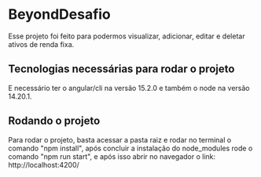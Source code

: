 # BeyondDesafio

Esse projeto foi feito para podermos visualizar, adicionar, editar e deletar ativos de renda fixa.

## Tecnologias necessárias para rodar o projeto
E necessário ter o angular/cli na versão 15.2.0 e também o node na versão 14.20.1.

## Rodando o projeto
Para rodar o projeto, basta acessar a pasta raiz e rodar no terminal o comando "npm install", após concluir a instalação do node_modules rode o comando "npm run start", e após isso abrir no navegador o link: http://localhost:4200/
